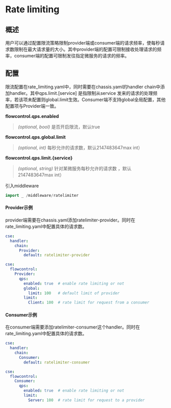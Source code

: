 # Rate limiting
## 概述

用户可以通过配置限流策略限制provider端或consumer端的请求频率，使每秒请求数限制在最大请求量的大小。其中provider端的配置可限制接收处理请求的频率，consumer端的配置可限制发往指定微服务的请求的频率。

## 配置

限流配置在rate_limiting.yaml中，同时需要在chassis.yaml的handler chain中添加handler。其中qps.limit.\[service\] 是指限制从service 发来的请求的处理频率，若该项未配置则global.limit生效。Consumer端不支持global全局配置，其他配置项与Provider端一致。

**flowcontrol.qps.enabled**
> *(optional, bool)* 是否开启限流，默认true

**flowcontrol.qps.global.limit**
> *(optional, int)* 每秒允许的请求数，默认2147483647max int）

**flowcontrol.qps.limit.{service}**
> *(optional, string)* 针对某微服务每秒允许的请求数 ，默认2147483647max int）

引入middleware
```go
import _ /middleware/ratelimiter
```
#### Provider示例

provider端需要在chassis.yaml添加ratelimiter-provider。同时在rate\_limiting.yaml中配置具体的请求数。

```yaml
cse:
  handler:
    chain:
      Provider:
        default: ratelimiter-provider
```

```yaml
cse:
  flowcontrol:
    Provider:
      qps:
        enabled: true  # enable rate limiting or not
        global:
          limit: 100   # default limit of provider
        limit:
          Client: 100  # rate limit for request from a consumer
```

#### Consumer示例

在consumer端需要添加ratelimiter-consumer这个handler。同时在rate\_limiting.yaml中配置具体的请求数。

```yaml
cse:
  handler:
    chain:
      Consumer:
        default: ratelimiter-consumer
```

```yaml
cse:
  flowcontrol:
    Consumer:
      qps:
        enabled: true  # enable rate limiting or not
        limit:
          Server: 100  # rate limit for request to a provider
```

